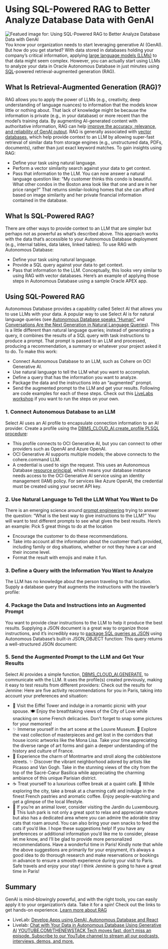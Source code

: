 # Using SQL-Powered RAG to Better Analyze Database Data with GenAI
![Featued image for: Using SQL-Powered RAG to Better Analyze Database Data with GenAI](https://cdn.thenewstack.io/media/2024/04/fe2bcf3a-paris-je-taime-1024x576.jpeg)
You know your organization needs to start leveraging generative AI (GenAI). But how do you get started? With data stored in databases holding your company’s critical information, applying
[large language models (LLMs)](https://thenewstack.io/llm/) to that data might seem complex. However, you can actually start using LLMs to analyze your data in Oracle Autonomous Database in just minutes using [SQL](https://thenewstack.io/how-to-write-sql-queries/)-powered retrieval-augmented generation (RAG).
## What Is Retrieval-Augmented Generation (RAG)?
RAG allows you to apply the power of LLMs (e.g., creativity, deep understanding of language nuances) to information that the models know little or nothing about. That lack of knowledge might be because the information is private (e.g., in your database) or more recent than the model’s training data. By augmenting AI-generated content with authoritative information, RAG can help
[improve the accuracy, relevance, and reliability of GenAI output](https://thenewstack.io/retrieval-augmented-generation-for-llms/).
RAG is generally associated with
[vector databases](https://thenewstack.io/vector-databases-where-geometry-meets-machine-learning/), which help provide context to an LLM by allowing super-fast retrieval of similar data from storage engines (e.g., unstructured data, PDFs, documents), rather than just exact keyword matches. To gain insights using RAG:
- Define your task using natural language.
- Perform a vector similarity search against your data to get context.
- Pass that information to the LLM.
You can now answer a natural language question like: “My customer thinks this condo is beautiful. What other condos in the Boston area look like that one and are in her price range?” That returns similar-looking homes that she can afford based on image similarity and her private financial information contained in the database.
## What Is SQL-Powered RAG?
There are other ways to provide context to an LLM that are simpler but perhaps not as powerful as what’s described above. This approach works with the data that’s accessible to your Autonomous Database deployment (e.g., internal tables, data lakes, linked tables). To use RAG with Autonomous Database:
- Define your task using natural language.
- Provide a SQL query against your data to get context.
- Pass that information to the LLM.
Conceptually, this looks very similar to using RAG with vector databases. Here’s an example of applying those steps in Autonomous Database using a sample Oracle APEX app.
## Using SQL-Powered RAG
Autonomous Database provides a capability called Select AI that allows you to use LLMs with your data. A popular way to use Select AI is for natural language queries (see
[Autonomous Database speaks “Human”](https://blogs.oracle.com/datawarehousing/post/autonomous-database-speaks-human?source=:ex:pw:::::&SC=:ex:pw:::::&pcode=) and [Conversations Are the Next Generation in Natural Language Queries](https://blogs.oracle.com/datawarehousing/post/conversations-are-the-next-generation-in-natural-language-queries?source=:ex:pw:::::TNS2&SC=:ex:pw:::::TNS2&pcode=)).
This is a little different than natural language queries; instead of generating a query, it combines the results of a SQL query with task instructions to produce a prompt. That prompt is passed to an LLM and processed, producing a recommendation, a summary or whatever your project asked it to do. To make this work:
- Connect Autonomous Database to an LLM, such as Cohere on OCI Generative AI.
- Use natural language to tell the LLM what you want to accomplish.
- Define a query that has the information you want to analyze.
- Package the data and the instructions into an “augmented” prompt.
- Send the augmented prompt to the LLM and get your results.
Following are code examples for each of these steps. Check out this
[LiveLabs workshop](https://apexapps.oracle.com/pls/apex/r/dbpm/livelabs/view-workshop?wid=3910) if you want to run the steps on your own.
### 1. Connect Autonomous Database to an LLM
Select AI uses an AI profile to encapsulate connection information to an AI provider. Create a profile using the
[DBMS_CLOUD_AI.create_profile PLSQL procedure](https://docs.oracle.com/en/cloud/paas/autonomous-database/serverless/adbsb/dbms-cloud-ai-package.html#GUID-D51B04DE-233B-48A2-BBFA-3AAB18D8C35C):
- This profile connects to OCI Generative AI, but you can connect to other providers such as OpenAI and Azure OpenAI.
- OCI Generative AI supports multiple models; the above connects to the cohere.command LLM.
- A credential is used to sign the request. This uses an Autonomous Database
[resource principal](https://docs.oracle.com/en/cloud/paas/autonomous-database/serverless/adbsb/resource-principal.html#GUID-E283804C-F266-4DFB-A9CF-B098A21E496A), which means your database instance needs access to the OCI Generative AI service using an identity management (IAM) policy. For services like Azure OpenAI, the credential must be created using your secret API key.
### 2. Use Natural Language to Tell the LLM What You Want to Do
There is an emerging science around
[prompt engineering](https://roadmap.sh/prompt-engineering) trying to answer the question: “What is the best way to give instructions to the LLM?” You will want to test different prompts to see what gives the best results. Here’s an example:
Pick 5 great things to do at the location
- Encourage the customer to do these recommendations.
- Take into account all the information about the customer that’s provided, including family or dog situations, whether or not they have a car and their income level.
- Format the result with emojis and make it fun.
### 3. Define a Query with the Information You Want to Analyze
The LLM has no knowledge about the person traveling to that location. Supply a database query that augments the instructions with the traveler’s profile:
### 4. Package the Data and Instructions into an Augmented Prompt
You want to provide clear instructions to the LLM to help it produce the best results. Supplying a JSON document is a great way to organize those instructions, and it’s incredibly easy to
[package SQL queries as JSON](https://thenewstack.io/why-and-how-you-should-manage-json-with-sql/) using Autonomous Database’s built-in JSON_OBJECT function:
This query returns a well-structured JSON document:
### 5. Send the Augmented Prompt to the LLM and Get Your Results
Select AI provides a simple function,
[DBMS_CLOUD_AI.GENERATE](https://docs.oracle.com/en/cloud/paas/autonomous-database/serverless/adbsb/dbms-cloud-ai-package.html#GUID-7B438E87-0E9A-4318-BA01-3BE1A5851229), to communicate with the LLM. It uses the profile(s) created previously, making it easy to test results from different providers:
Check out the results for Jennine:
Here are five activity recommendations for you in Paris, taking into account your preferences and situation:
- 🥂 Visit the Eiffel Tower and indulge in a romantic picnic with your spouse. 🍽️ Enjoy the breathtaking views of the City of Love while snacking on some French delicacies. Don’t forget to snap some pictures for your memories!
- ✨ Immerse yourself in the art scene at the Louvre Museum. 🎨 Explore the vast collection of masterpieces and get lost in the corridors that house iconic artworks like the Mona Lisa. Take your time appreciating the diverse range of art forms and gain a deeper understanding of the history and culture of France.
- 🚶 Experience the charm of Montmartre and stroll along the cobblestone streets. ✨ Discover the vibrant neighborhood adored by artists like Picasso and Van Gogh. Take in the stunning views of the city from the top of the Sacré-Cœur Basilica while appreciating the charming ambiance of this unique Parisian district.
- ☕️ Treat yourself to a luxurious coffee break at a quaint café. 🧐 While exploring the city, take a break at a charming café and indulge in the finest French pastries and aromatic coffee. Enjoy people-watching and get a glimpse of the local lifestyle.
- 🐶 If you’re an animal lover, consider visiting the Jardin du Luxembourg. 🐶 This lush park is not only a great spot to relax and appreciate nature but also has a dedicated area where you can admire the adorable stray cats that roam around. You can also bring your own snacks to feed the cats if you’d like.
I hope these suggestions help! If you have any preferences or additional information you’d like me to consider, please let me know, and I’ll be glad to provide more personalized recommendations.
Have a wonderful time in Paris!
Kindly note that while the above suggestions are primarily for your enjoyment, it’s always a good idea to do thorough research and make reservations or bookings in advance to ensure a smooth experience during your visit to Paris.
Safe travels and enjoy your stay!
I think Jennine is going to have a great time in Paris!
## Summary
GenAI is mind-blowingly powerful, and with the right tools, you can easily apply it to your organization’s data. Take it for a spin! Check out the links to get hands-on experience.
[Learn more about RAG](https://www.oracle.com/artificial-intelligence/generative-ai/retrieval-augmented-generation-rag/?source=:ex:pev:::::TNS3&SC=:ex:pev:::::TNS3&pcode=)
- LiveLab:
[Develop Apps using GenAI, Autonomous Database and React](https://apexapps.oracle.com/pls/apex/r/dbpm/livelabs/view-workshop?wid=3910)
- Livelab:
[Chat with Your Data in Autonomous Database Using Generative AI](https://apexapps.oracle.com/pls/apex/r/dbpm/livelabs/view-workshop?wid=3831) [
YOUTUBE.COM/THENEWSTACK
Tech moves fast, don't miss an episode. Subscribe to our YouTube
channel to stream all our podcasts, interviews, demos, and more.
](https://youtube.com/thenewstack?sub_confirmation=1)